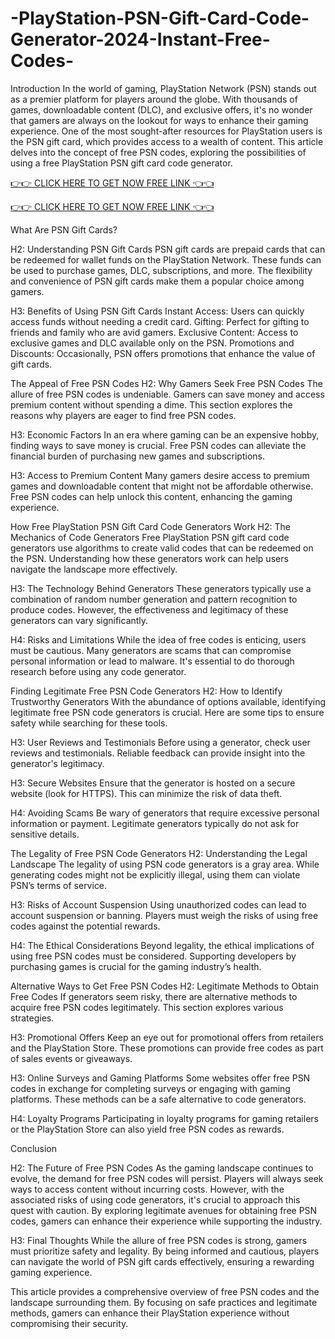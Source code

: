 # -PlayStation-PSN-Gift-Card-Code-Generator-2024-Instant-Free-Codes-
Introduction
In the world of gaming, PlayStation Network (PSN) stands out as a premier platform for players around the globe. With thousands of games, downloadable content (DLC), and exclusive offers, it's no wonder that gamers are always on the lookout for ways to enhance their gaming experience. One of the most sought-after resources for PlayStation users is the PSN gift card, which provides access to a wealth of content. This article delves into the concept of free PSN codes, exploring the possibilities of using a free PlayStation PSN gift card code generator.

[👉👉 CLICK HERE TO GET NOW FREE LINK 👈👈](https://earnsters.com/psn-gift-card-generator/)

[👉👉 CLICK HERE TO GET NOW FREE LINK 👈👈](https://earnsters.com/psn-gift-card-generator/)

What Are PSN Gift Cards?

H2: Understanding PSN Gift Cards
PSN gift cards are prepaid cards that can be redeemed for wallet funds on the PlayStation Network. These funds can be used to purchase games, DLC, subscriptions, and more. The flexibility and convenience of PSN gift cards make them a popular choice among gamers.

H3: Benefits of Using PSN Gift Cards
Instant Access: Users can quickly access funds without needing a credit card.
Gifting: Perfect for gifting to friends and family who are avid gamers.
Exclusive Content: Access to exclusive games and DLC available only on the PSN.
Promotions and Discounts: Occasionally, PSN offers promotions that enhance the value of gift cards.

The Appeal of Free PSN Codes
H2: Why Gamers Seek Free PSN Codes
The allure of free PSN codes is undeniable. Gamers can save money and access premium content without spending a dime. This section explores the reasons why players are eager to find free PSN codes.

H3: Economic Factors
In an era where gaming can be an expensive hobby, finding ways to save money is crucial. Free PSN codes can alleviate the financial burden of purchasing new games and subscriptions.

H3: Access to Premium Content
Many gamers desire access to premium games and downloadable content that might not be affordable otherwise. Free PSN codes can help unlock this content, enhancing the gaming experience.

How Free PlayStation PSN Gift Card Code Generators Work
H2: The Mechanics of Code Generators
Free PlayStation PSN gift card code generators use algorithms to create valid codes that can be redeemed on the PSN. Understanding how these generators work can help users navigate the landscape more effectively.

H3: The Technology Behind Generators
These generators typically use a combination of random number generation and pattern recognition to produce codes. However, the effectiveness and legitimacy of these generators can vary significantly.

H4: Risks and Limitations
While the idea of free codes is enticing, users must be cautious. Many generators are scams that can compromise personal information or lead to malware. It's essential to do thorough research before using any code generator.

Finding Legitimate Free PSN Code Generators
H2: How to Identify Trustworthy Generators
With the abundance of options available, identifying legitimate free PSN code generators is crucial. Here are some tips to ensure safety while searching for these tools.

H3: User Reviews and Testimonials
Before using a generator, check user reviews and testimonials. Reliable feedback can provide insight into the generator's legitimacy.

H3: Secure Websites
Ensure that the generator is hosted on a secure website (look for HTTPS). This can minimize the risk of data theft.

H4: Avoiding Scams
Be wary of generators that require excessive personal information or payment. Legitimate generators typically do not ask for sensitive details.

The Legality of Free PSN Code Generators
H2: Understanding the Legal Landscape
The legality of using PSN code generators is a gray area. While generating codes might not be explicitly illegal, using them can violate PSN’s terms of service.

H3: Risks of Account Suspension
Using unauthorized codes can lead to account suspension or banning. Players must weigh the risks of using free codes against the potential rewards.

H4: The Ethical Considerations
Beyond legality, the ethical implications of using free PSN codes must be considered. Supporting developers by purchasing games is crucial for the gaming industry’s health.

Alternative Ways to Get Free PSN Codes
H2: Legitimate Methods to Obtain Free Codes
If generators seem risky, there are alternative methods to acquire free PSN codes legitimately. This section explores various strategies.

H3: Promotional Offers
Keep an eye out for promotional offers from retailers and the PlayStation Store. These promotions can provide free codes as part of sales events or giveaways.

H3: Online Surveys and Gaming Platforms
Some websites offer free PSN codes in exchange for completing surveys or engaging with gaming platforms. These methods can be a safe alternative to code generators.

H4: Loyalty Programs
Participating in loyalty programs for gaming retailers or the PlayStation Store can also yield free PSN codes as rewards.

Conclusion

H2: The Future of Free PSN Codes
As the gaming landscape continues to evolve, the demand for free PSN codes will persist. Players will always seek ways to access content without incurring costs. However, with the associated risks of using code generators, it's crucial to approach this quest with caution. By exploring legitimate avenues for obtaining free PSN codes, gamers can enhance their experience while supporting the industry.

H3: Final Thoughts
While the allure of free PSN codes is strong, gamers must prioritize safety and legality. By being informed and cautious, players can navigate the world of PSN gift cards effectively, ensuring a rewarding gaming experience.

This article provides a comprehensive overview of free PSN codes and the landscape surrounding them. By focusing on safe practices and legitimate methods, gamers can enhance their PlayStation experience without compromising their security.
